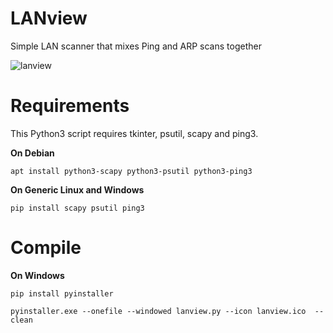 # LANview
Simple LAN scanner that mixes Ping and ARP scans together

![lanview](https://github.com/user-attachments/assets/a528a3af-85d2-4daa-b6be-7088c5918551)


# Requirements #
This Python3 script requires tkinter, psutil, scapy and ping3.

**On Debian**

```apt install python3-scapy python3-psutil python3-ping3```

**On Generic Linux and Windows**

```pip install scapy psutil ping3```

# Compile #

**On Windows**

```pip install pyinstaller```

```pyinstaller.exe --onefile --windowed lanview.py --icon lanview.ico  --clean```
